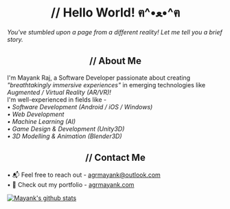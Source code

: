 <h1 align="center">// Hello World! ฅ^•ﻌ•^ฅ</h1>

<!--
**AgrMayank/AgrMayank** is a ✨ _special_ ✨ repository because its `README.md` (this file) appears on your GitHub profile.

Here are some ideas to get you started:

- 🔭 I’m currently working on ...
- 🌱 I’m currently learning ...
- 👯 I’m looking to collaborate on ...
- 🤔 I’m looking for help with ...
- 💬 Ask me about ...
- 📫 How to reach me: ...
- 😄 Pronouns: ...
- ⚡ Fun fact: ...
-->

_You've stumbled upon a page from a different reality! Let me tell you a brief story._


<h2 align="center">// About Me</h2>

I'm Mayank Raj, a Software Developer passionate about creating _"breathtakingly immersive experiences"_ in emerging technologies like _Augmented / Virtual Reality (AR/VR)!_<br>
I'm well-experienced in fields like - <br>
• _Software Development (Android / iOS / Windows)<br>
• Web Development<br>
• Machine Learning (AI)<br>
• Game Design & Development (Unity3D)<br>
• 3D Modelling & Animation (Blender3D)_<br>

<h2 align="center">// Contact Me</h2>

• 📬 Feel free to reach out - [agrmayank@outlook.com](mailto:agrmayank@outlook.com)<br>
• 🎨 Check out my portfolio - [agrmayank.com](https://agrmayank.com/)

[![Mayank's github stats](https://github-readme-stats.vercel.app/api?username=AgrMayank&show_icons=true&hide=["stars","issues"]&title_color=fbeb58&icon_color=fbeb58&text_color=fbeb58&bg_color=535a60)](https://github.com/anuraghazra/github-readme-stats)
 
